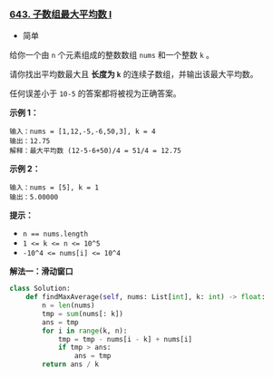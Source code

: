 ### [643. 子数组最大平均数 I](https://leetcode.cn/problems/maximum-average-subarray-i/)

- 简单

给你一个由 `n` 个元素组成的整数数组 `nums` 和一个整数 `k` 。

请你找出平均数最大且 **长度为 `k`** 的连续子数组，并输出该最大平均数。

任何误差小于 `10-5` 的答案都将被视为正确答案。

**示例 1：**

```
输入：nums = [1,12,-5,-6,50,3], k = 4
输出：12.75
解释：最大平均数 (12-5-6+50)/4 = 51/4 = 12.75
```

**示例 2：**

```
输入：nums = [5], k = 1
输出：5.00000
```

**提示：**

- `n == nums.length`
- `1 <= k <= n <= 10^5`
- `-10^4 <= nums[i] <= 10^4`

**解法一：滑动窗口**

```python
class Solution:
    def findMaxAverage(self, nums: List[int], k: int) -> float:
        n = len(nums)
        tmp = sum(nums[: k])
        ans = tmp
        for i in range(k, n):
            tmp = tmp - nums[i - k] + nums[i]
            if tmp > ans:
                ans = tmp
        return ans / k
```

